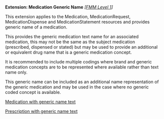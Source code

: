 **Extension: Medication Generic Name**  *[[FMM Level 1](guidance.html)]*

This extension applies to the Medication, MedicationRequest, MedicationDispense and MedicationStatement resources and provides generic name of a medication.

This provides the generic medication text name for an associated medication, this may not be the same as the subject medication (prescribed, dispensed or stated)
but may be used to provide an additional or equivalent drug name that is a generic medication concept.

It is recommended to include multiple codings where brand and generic medication concepts are to be represented where available rather than text name only.

This generic name can be included as an additional name representation of the generic medication and may be used in the case where no generic coded concept is available.

[Medication with generic name text](Medication-BrandedPack1.html)

[Prescription with generic name text](MedicationRequest-example2.html)



